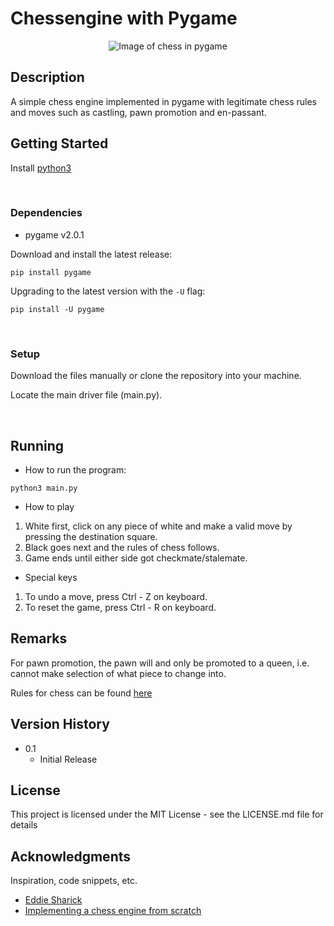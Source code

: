 # Chessengine with Pygame

<!-- ![Image of chess in pygame](https://github.com/LimIvan336/LimIvan336/blob/main/images/chessengine_screenshot.PNG) -->
<p align="center">
  <img src="https://github.com/LimIvan336/LimIvan336/blob/main/images/chessengine_screenshot.PNG", alt="Image of chess in pygame">
</p>

## Description

A simple chess engine implemented in pygame with legitimate chess rules and moves such as castling, pawn promotion and en-passant.

## Getting Started

Install [python3](https://www.python.org/downloads/)

<br>

### Dependencies

* pygame v2.0.1

Download and install the latest release:

`pip install pygame`

Upgrading to the latest version with the `-U` flag:

`pip install -U pygame`

<br>

### Setup
Download the files manually or clone the repository into your machine.

Locate the main driver file (main.py).

<br>

## Running

* How to run the program:

</t>`python3 main.py`


* How to play

1. White first, click on any piece of white and make a valid move by pressing the destination square.
2. Black goes next and the rules of chess follows.
3. Game ends until either side got checkmate/stalemate.


* Special keys

1. To undo a move, press Ctrl - Z on keyboard.
2. To reset the game, press Ctrl - R on keyboard.

## Remarks

For pawn promotion, the pawn will and only be promoted to a queen, i.e. cannot make selection of what piece to change into.

Rules for chess can be found [here](https://www.chesscoachonline.com/chess-articles/chess-rules)

<!-- ## Authors

Contributors names and contact info

ex. Dominique Pizzie  
[@DomPizzie](https://twitter.com/dompizzie) -->

## Version History

* 0.1
    * Initial Release

## License

This project is licensed under the MIT License - see the LICENSE.md file for details

## Acknowledgments

Inspiration, code snippets, etc.
* [Eddie Sharick](https://www.youtube.com/channel/UCaEohRz5bPHywGBwmR18Qww)
* [Implementing a chess engine from scratch](https://towardsdatascience.com/implementing-a-chess-engine-from-scratch-be38cbdae91)
